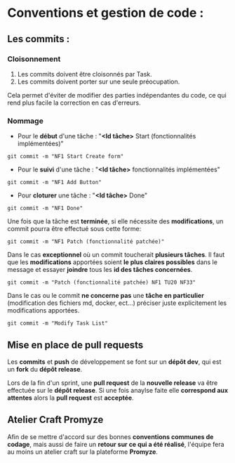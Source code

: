 # Conventions et gestion de code :

## Les commits :

### Cloisonnement

1. Les commits doivent être cloisonnés par Task.
2. Les commits doivent porter sur une seule préocupation.

Cela permet d'éviter de modifier des parties indépendantes du code, ce qui rend plus facile la correction en cas d'erreurs.

### Nommage

- Pour le **début** d'une tâche :
  "**<Id tâche>** Start (fonctionnalités implémentées)"

```shell
git commit -m "NF1 Start Create form"
```

- Pour le **suivi** d'une tâche :
  "**<Id tâche>** fonctionnalités implémentées"

```shell
git commit -m "NF1 Add Button"
```

- Pour **cloturer** une tâche :
  "**<Id tâche>** Done"

```shell
git commit -m "NF1 Done"
```

Une fois que la tâche est **terminée**, si elle nécessite des **modifications**, un commit pourra être effectué sous cette forme:

```shell
git commit -m "NF1 Patch (fonctionnalité patchée)"
```

Dans le cas **exceptionnel** où un commit toucherait **plusieurs tâches**. Il faut que les **modifications** apportées soient **le plus claires possibles** dans le message et essayer **joindre** tous les **id des tâches concernées**.

```shell
git commit -m "Patch (fonctionnalité patchée) NF1 TU20 NF33"
```

Dans le cas ou le commit **ne concerne pas** une **tâche en particulier** (modification des fichiers md, docker, ect...) préciser juste explicitement les modifications apportées.

```shell
git commit -m "Modify Task List"
```

## Mise en place de pull requests

Les **commits** et **push** de développement se font sur un **dépôt dev**, qui est un **fork** du **dépôt release**.

Lors de la fin d'un sprint, une **pull request** de la **nouvelle release** va être effectuée sur le **dépôt release**.
Si une fois anaylse faite elle **correspond aux attentes** alors la **pull request** est **acceptée**.

## Atelier Craft Promyze

Afin de se mettre d'accord sur des bonnes **conventions communes de codage**, mais aussi de faire un **retour sur ce qui a été réalisé**, l'équipe fera au moins un atelier craft sur la plateforme **Promyze**.
